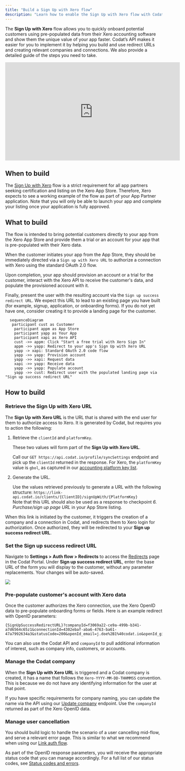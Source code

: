 ```yaml
---
title: "Build a Sign Up with Xero flow"
description: "Learn how to enable the Sign Up with Xero flow with Codat to support your app's certification"
---
```


The **Sign Up with Xero** flow allows you to quickly onboard potential customers using pre-populated data from their Xero accounting software and show them the unique value of your app faster. Codat’s API makes it easier for you to implement it by helping you build and use redirect URLs and creating relevant companies and connections. We also provide a detailed guide of the steps you need to take.

<div className="video-container">
  <iframe width="560" height="315" src="https://www.youtube.com/embed/pFGHti5Y17Q?t=30" title="YouTube video player" frameborder="0" allow="accelerometer; autoplay; clipboard-write; encrypted-media; gyroscope; picture-in-picture; web-share" allowfullscreen></iframe>
</div>

## When to build

The [Sign Up with Xero](https://developer.xero.com/documentation/xero-app-store/app-partner-guides/sign-up/) flow is a strict requirement for all app partners seeking certification and listing on the Xero App Store. Therefore, Xero expects to see a working example of the flow as part of your App Partner application. Note that you will only be able to launch your app and complete your listing once your application is fully approved.

## What to build

The flow is intended to bring potential customers directly to your app from the Xero App Store and provide them a trial or an account for your app that is  pre-populated with their Xero data.

When the customer initiates your app from the App Store, they should be immediately directed via a `Sign up with Xero URL` to authorize a connection with Xero using the standard OAuth 2.0 flow. 

Upon completion, your app should provision an account or a trial for the customer, interact with the Xero API to receive the customer's data, and populate the provisioned account with it. 

Finally, present the user with the resulting account via the `Sign up success redirect URL`. We expect this URL to lead to an existing page you have built (for example, signup, application, or onboarding forms). If you do not yet have one, consider creating it to provide a landing page for the customer. 

``` mermaid
  sequenceDiagram
   participant cust as Customer
    participant appm as App Store 
    participant yapp as Your App
    participant xapi as Xero API
    cust ->> appm: Click "Start a free trial with Xero Sign In"
    appm ->> yapp: Redirect to your app's Sign Up with Xero URL
    yapp -> xapi: Standard OAuth 2.0 code flow
    yapp ->> yapp: Provision account
    yapp ->> xapi: Request data
    xapi ->> yapp: Receive data
    yapp ->> yapp: Populate account
    yapp ->> cust: Redirect user with the populated landing page via "Sign up success redirect URL"
```  

## How to build

### Retrieve the Sign Up with Xero URL

The **Sign Up with Xero URL** is the URL that is shared with the end user for them to authorize access to Xero. It is generated by Codat, but requires you to action the following: 

1. Retrieve the `clientId` and `platformKey`.

   These two values will form part of the **Sign Up with Xero URL**. 

   Call our `GET https://api.codat.io/profile/syncSettings` endpoint and pick up the `clientId` returned in the response. For Xero, the `platformKey` value is `gbol`, as captured in our [accounting platform key list](https://docs.codat.io/integrations/accounting/accounting-platform-keys). 
   
2. Generate the URL.

   Use the values retrieved previously to generate a URL with the following structure: `https://link-api.codat.io/clients/{ClientID}/signUpWith/{PlatformKey}`  
   Note that this URL should also be used as a response to checkpoint _6. Purchase/sign up page URL_ in your App Store listing.

When this link is initiated by the customer, it triggers the creation of a company and a connection in Codat, and redirects them to Xero login for authorization. Once authorized, they will be redirected to your **Sign up success redirect URL**.

### Set the Sign up success redirect URL

Navigate to **Settings > Auth flow > Redirects** to access the [Redirects](https://app.codat.io/settings/redirects) page in the Codat Portal. Under **Sign up success redirect URL**, enter the base URL of the form you will display to the customer, without any parameter replacements. Your changes will be auto-saved.

![](/img/integrations/accounting/xero/0021-xero-success-redirect-url.png)

### Pre-populate customer's account with Xero data 

Once the customer authorizes the Xero connection, use the Xero OpenID data to pre-populate onboarding forms or fields. Here is an example redirect with OpenID parameters:

```
{SignUpSuccessRedirectURL}?companyId=f3069a22-ce9a-499b-b341-a7d6564c65z1&connectionId=4302ebaf-aba6-4763-ba61-47a7992634a3&statusCode=200&openId_email=j.doe%2B1%40codat.io&openId_given_name=John&openId_family_name=Doe
```

You can also use the Codat API and `companyId` to pull additional information of interest, such as company info, customers, or accounts. 

### Manage the Codat company

When the **Sign Up with Xero URL** is triggered and a Codat company is created, it has a name that follows the `Xero-YYYY-MM-DD-THHMMSS` convention. This is because we do not have any identifying information for the user at that point. 

If you have specific requirements for company naming, you can update the name via the API using our [Update company](/codat-api#/operations/update-company) endpoint. Use the `companyId` returned as part of the Xero OpenID data. 

### Manage user cancellation

You should build logic to handle the scenario of a user cancelling mid-flow, and serve a relevant error page. This is similar to what we recommend when using our [Link auth flow](https://docs.codat.io/auth-flow/overview). 

As part of the OpenID response parameters, you will receive the appropriate status code that you can manage accordingly. For a full list of our status codes, see [Status codes and errors](https://docs.codat.io/using-the-api/errors).

 